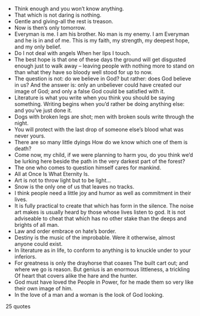  - Think enough and you won’t know anything.
 - That which is not daring is nothing.
 - Gentle and giving-all the rest is treason.
 - Now is then’s only tomorrow.
 - Everyman is me. I am his brother. No man is my enemy. I am Everyman and he is in and of me. This is my faith, my strength, my deepest hope, and my only belief.
 - Do I not deal with angels When her lips I touch.
 - The best hope is that one of these days the ground will get disgusted enough just to walk away – leaving people with nothing more to stand on than what they have so bloody well stood for up to now.
 - The question is not: do we believe in God? but rather: does God believe in us? And the answer is: only an unbeliever could have created our image of God; and only a false God could be satisfied with it.
 - Literature is what you write when you think you should be saying something. Writing begins when you’d rather be doing anything else: and you’ve just done it.
 - Dogs with broken legs are shot; men with broken souls write through the night.
 - You will protect with the last drop of someone else’s blood what was never yours.
 - There are so many little dyings How do we know which one of them is death?
 - Come now, my child, if we were planning to harm you, do you think we’d be lurking here beside the path in the very darkest part of the forest?
 - The one who comes to question himself cares for mankind.
 - All at Once Is What Eternity Is.
 - Art is not to throw light but to be light...
 - Snow is the only one of us that leaves no tracks.
 - I think people need a little joy and humor as well as commitment in their lives.
 - It is fully practical to create that which has form in the silence. The noise art makes is usually heard by those whose lives listen to god. It is not adviseable to cheat that which has no other stake than the deeps and brights of all man.
 - Law and order embrace on hate’s border.
 - Destiny is the music of the improbable. Were it otherwise, almost anyone could exist.
 - In literature as in life, to conform to anything is to knuckle under to your inferiors.
 - For greatness is only the drayhorse that coaxes The built cart out; and where we go is reason. But genius is an enormous littleness, a trickling Of heart that covers alike the hare and the hunter.
 - God must have loved the People in Power, for he made them so very like their own image of him.
 - In the love of a man and a woman is the look of God looking.

25 quotes